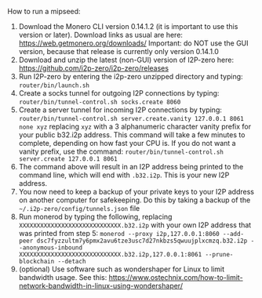 How to run a mipseed:
1. Download the Monero CLI version 0.14.1.2 (it is important to use this version or later). Download links as usual are here: https://web.getmonero.org/downloads/ Important: do NOT use the GUI version, because that release is currently only version 0.14.1.0
2. Download and unzip the latest (non-GUI) version of I2P-zero here: https://github.com/i2p-zero/i2p-zero/releases
3. Run I2P-zero by entering the i2p-zero unzipped directory and  typing: `router/bin/launch.sh`
4. Create a socks tunnel for outgoing I2P connections by typing: `router/bin/tunnel-control.sh socks.create 8060`
5. Create a server tunnel for incoming I2P connections by typing: `router/bin/tunnel-control.sh server.create.vanity 127.0.0.1 8061 none xyz` replacing `xyz` with a 3 alphanumeric character vanity prefix for your public b32.i2p address. This command will take a few minutes to complete, depending on how fast your CPU is. If you do not want a vanity prefix, use the command: `router/bin/tunnel-control.sh server.create 127.0.0.1 8061`
6. The command above will result in an I2P address being printed to the command line, which will end with `.b32.i2p`. This is your new I2P address.
7. You now need to keep a backup of your private keys to your I2P address on another computer for safekeeping. Do this by taking a backup of the `~/.i2p-zero/config/tunnels.json` file
8. Run monerod by typing the following, replacing `XXXXXXXXXXXXXXXXXXXXXXXXXXXXX.b32.i2p` with your own I2P address that was printed from step 5: `monerod --proxy i2p,127.0.0.1:8060 --add-peer dsc7fyzzultm7y6pmx2avu6tze3usc7d27nkbzs5qwuujplxcmzq.b32.i2p --anonymous-inbound XXXXXXXXXXXXXXXXXXXXXXXXXXXXX.b32.i2p,127.0.0.1:8061 --prune-blockchain --detach`
9. (optional) Use software such as wondershaper for Linux to limit bandwidth usage. See this: https://www.ostechnix.com/how-to-limit-network-bandwidth-in-linux-using-wondershaper/
